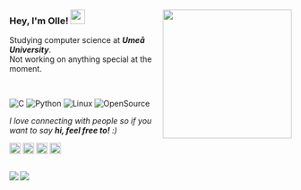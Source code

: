 ### Hey, I'm Olle! <img src="https://raw.githubusercontent.com/ollelogdahl/ollelogdahl/master/wave.gif" width="26px"><img align=right src="https://media.giphy.com/media/3owyp2SViuDIGh8YoM/giphy.gif" width="230">

Studying computer science at <em><b>Umeå University</em></b>.</br>
Not working on anything special at the moment.

</br>

![C](https://img.shields.io/badge/C%2C%20C%2B%2B%2C%20C%23-000000?style=flat&logo=C)
![Python](https://img.shields.io/badge/-Python-000000?style=flat&logo=python)
![Linux](https://img.shields.io/badge/-Linux-000000?style=flat&logo=linux&logoColor=FCC624)
![OpenSource](https://img.shields.io/badge/-Open_source-000000?style=flat&logo=github)

<em>I love connecting with people so if you want to say <b>hi, feel free to!</b> :)</em>

<p align="left">
    <a href="https://facebook.com/ollelogdahl" target="blank"><img align="center" src="https://cdn.jsdelivr.net/npm/simple-icons@3.0.1/icons/facebook.svg" alt="awdawdwad" height="20" width="20" /></a>
<a href="https://instagram.com/ollelogdahl" target="blank"><img align="center" src="https://cdn.jsdelivr.net/npm/simple-icons@3.0.1/icons/instagram.svg" alt="dwadijnd" height="20" width="20" /></a>
<a href="https://www.linkedin.com/public-profile/in/olle-lögdahl-66b3b1199/" target="blank"><img align="center" src="https://cdn.jsdelivr.net/npm/simple-icons@3.0.1/icons/linkedin.svg" alt="dadwada" height="20" width="20" /></a>
<a href="https://stackoverflow.com/users/9161483/olle" target="blank"><img align="center" src="https://cdn.jsdelivr.net/npm/simple-icons@3.0.1/icons/stackoverflow.svg" alt="dwakdjnk" height="20" width="20" /></a>
</p>

</br>

<a href="https://github.com/ollelogdahl">
    <img align="left" src="https://github-readme-stats.vercel.app/api?username=ollelogdahl&hide=prs,issues&hide_rank=false&include_all_commits=true&count_private=true&show_icons=true&title_color=454341&text_color=454341&icon_color=92cfbb">
</a>
<a href="https://github.com/ollelogdahl">
    <img align="left" src="https://github-readme-stats.vercel.app/api/top-langs/?username=ollelogdahl&hide=html,gap&count_private=false&layout=compact&title_color=454341&text_color=454341&card_width=240">
</a>
